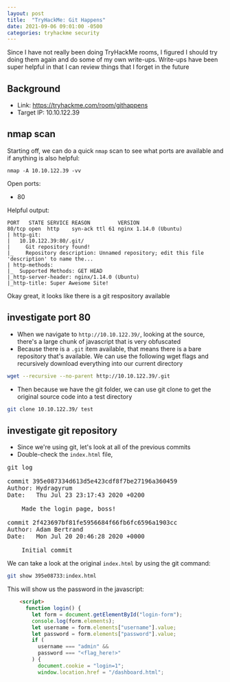```yaml
---
layout: post
title:  "TryHackMe: Git Happens"
date: 2021-09-06 09:01:00 -0500
categories: tryhackme security
---
```

Since I have not really been doing TryHackMe rooms, I figured I should try doing them again and do some of my own write-ups. Write-ups have been super helpful in that I can review things that I forget in the future

## Background
- Link: https://tryhackme.com/room/githappens
- Target IP: 10.10.122.39

## nmap scan
Starting off, we can do a quick `nmap` scan to see what ports are available and if anything is also helpful:
```
nmap -A 10.10.122.39 -vv
```

Open ports:
- 80

Helpful output:
```
PORT   STATE SERVICE REASON         VERSION
80/tcp open  http    syn-ack ttl 61 nginx 1.14.0 (Ubuntu)
| http-git: 
|   10.10.122.39:80/.git/
|     Git repository found!
|_    Repository description: Unnamed repository; edit this file 'description' to name the...
| http-methods: 
|_  Supported Methods: GET HEAD
|_http-server-header: nginx/1.14.0 (Ubuntu)
|_http-title: Super Awesome Site!

```

Okay great, it looks like there is a git respository available

## investigate port 80
- When we navigate to `http://10.10.122.39/`, looking at the source, there's a large chunk of javascript that is very obfuscated
- Because there is a `.git` item available, that means there is a bare repository that's available. We can use the following wget flags and recursively download everything into our current directory
```bash
wget --recursive --no-parent http://10.10.122.39/.git
```
- Then because we have the git folder, we can use git clone to get the original source code into a test directory
```bash
git clone 10.10.122.39/ test
```

## investigate git repository
- Since we're using git, let's look at all of the previous commits
- Double-check the `index.html` file, 
<pre>
git log

commit 395e087334d613d5e423cdf8f7be27196a360459
Author: Hydragyrum <hydragyrum@gmail.com>
Date:   Thu Jul 23 23:17:43 2020 +0200

    Made the login page, boss!

commit 2f423697bf81fe5956684f66fb6fc6596a1903cc
Author: Adam Bertrand <hydragyrum@gmail.com>
Date:   Mon Jul 20 20:46:28 2020 +0000

    Initial commit
</pre>

We can take a look at the original `index.html` by using the git command:
```bash
git show 395e08733:index.html
```

This will show us the password in the javascript:
```html
    <script>
      function login() {
        let form = document.getElementById("login-form");
        console.log(form.elements);
        let username = form.elements["username"].value;
        let password = form.elements["password"].value;
        if (
          username === "admin" &&
          password === "<flag_here!>"
        ) {
          document.cookie = "login=1";
          window.location.href = "/dashboard.html";
```